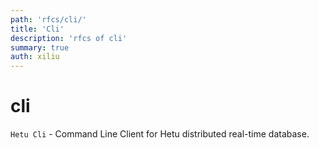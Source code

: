 ```yaml
---
path: 'rfcs/cli/'
title: 'Cli'
description: 'rfcs of cli'
summary: true
auth: xiliu
---
```


# cli 
`Hetu Cli` - Command Line Client for Hetu distributed real-time database.